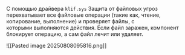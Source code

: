 
С помощью драйвера `klif.sys` Защита от файловых угроз перехватывает все файловые операции (такие как, чтение, копирование, выполнение) и проверяет файлы, с которыми выполняются действия. Если файл заражен, компонент блокирует операцию, а сам файл лечит или удаляет.

![[Pasted image 20250808095816.png]]

